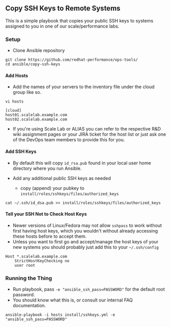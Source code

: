 ## Copy SSH Keys to Remote Systems
This is a simple playbook that copies your public SSH keys to systems assigned
to you in one of our scale/performance labs.

### Setup

* Clone Ansible repository
```
git clone https://github.com/redhat-performance/ops-tools/
cd ansible/copy-ssh-keys
```

#### Add Hosts

* Add the names of your servers to the inventory file under the cloud group like so.

```
vi hosts
```

```
[cloud]
host01.scalelab.example.com
host02.scalelab.example.com
```

* If you're using Scale Lab or ALIAS you can refer to the respective R&D wiki assignment pages or your JIRA ticket for the host list or just ask one of the DevOps team members to provide this for you.

#### Add SSH Keys

* By default this will copy `id_rsa.pub` found in your local user home directory where you run Ansible.

* Add any additional public SSH keys as needed
  - copy (append) your pubkey to ```install/roles/sshkeys/files/authorized_keys```
```
cat ~/.ssh/id_dsa.pub >> install/roles/sshkeys/files/authorized_keys
```

#### Tell your SSH Not to Check Host Keys

* Newer versions of Linux/Fedora may not allow `sshpass` to work without first having host keys, which you wouldn't without already accessing these hosts before to accept them.
* Unless you want to first go and accept/manage the host keys of your new systems you should probably just add this to your `~/.ssh/config`

```
Host *.scalelab.example.com
    StrictHostKeyChecking no
    user root
```

### Running the Thing

  - Run playbook, pass `-e "ansible_ssh_pass=PASSWORD"` for the default root password.
  - You should know what this is, or consult our internal FAQ documentation.

```
ansible-playbook -i hosts install/sshkeys.yml -e "ansible_ssh_pass=PASSWORD"
```

